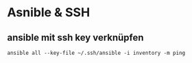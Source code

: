 # Asnible & SSH

## ansible mit ssh key verknüpfen

    ansible all --key-file ~/.ssh/ansible -i inventory -m ping
